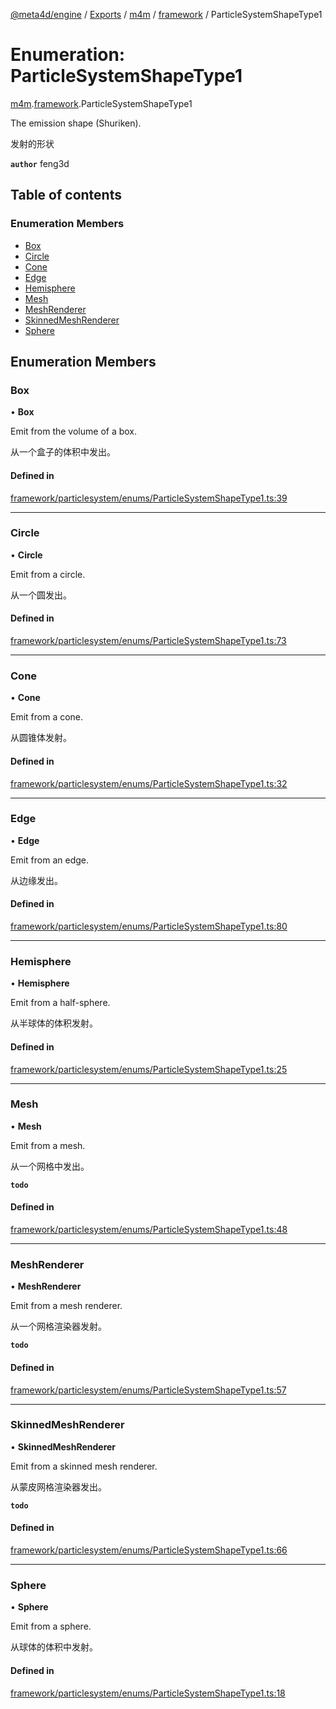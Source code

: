 [@meta4d/engine](../README.md) / [Exports](../modules.md) / [m4m](../modules/m4m.md) / [framework](../modules/m4m.framework.md) / ParticleSystemShapeType1

# Enumeration: ParticleSystemShapeType1

[m4m](../modules/m4m.md).[framework](../modules/m4m.framework.md).ParticleSystemShapeType1

The emission shape (Shuriken).

发射的形状

**`author`** feng3d

## Table of contents

### Enumeration Members

- [Box](m4m.framework.ParticleSystemShapeType1.md#box)
- [Circle](m4m.framework.ParticleSystemShapeType1.md#circle)
- [Cone](m4m.framework.ParticleSystemShapeType1.md#cone)
- [Edge](m4m.framework.ParticleSystemShapeType1.md#edge)
- [Hemisphere](m4m.framework.ParticleSystemShapeType1.md#hemisphere)
- [Mesh](m4m.framework.ParticleSystemShapeType1.md#mesh)
- [MeshRenderer](m4m.framework.ParticleSystemShapeType1.md#meshrenderer)
- [SkinnedMeshRenderer](m4m.framework.ParticleSystemShapeType1.md#skinnedmeshrenderer)
- [Sphere](m4m.framework.ParticleSystemShapeType1.md#sphere)

## Enumeration Members

### Box

• **Box**

Emit from the volume of a box.

从一个盒子的体积中发出。

#### Defined in

[framework/particlesystem/enums/ParticleSystemShapeType1.ts:39](https://github.com/meta4d-me/meta4d-engine/blob/cf6bfe6/src/framework/particlesystem/enums/ParticleSystemShapeType1.ts#L39)

___

### Circle

• **Circle**

Emit from a circle.

从一个圆发出。

#### Defined in

[framework/particlesystem/enums/ParticleSystemShapeType1.ts:73](https://github.com/meta4d-me/meta4d-engine/blob/cf6bfe6/src/framework/particlesystem/enums/ParticleSystemShapeType1.ts#L73)

___

### Cone

• **Cone**

Emit from a cone.

从圆锥体发射。

#### Defined in

[framework/particlesystem/enums/ParticleSystemShapeType1.ts:32](https://github.com/meta4d-me/meta4d-engine/blob/cf6bfe6/src/framework/particlesystem/enums/ParticleSystemShapeType1.ts#L32)

___

### Edge

• **Edge**

Emit from an edge.

从边缘发出。

#### Defined in

[framework/particlesystem/enums/ParticleSystemShapeType1.ts:80](https://github.com/meta4d-me/meta4d-engine/blob/cf6bfe6/src/framework/particlesystem/enums/ParticleSystemShapeType1.ts#L80)

___

### Hemisphere

• **Hemisphere**

Emit from a half-sphere.

从半球体的体积发射。

#### Defined in

[framework/particlesystem/enums/ParticleSystemShapeType1.ts:25](https://github.com/meta4d-me/meta4d-engine/blob/cf6bfe6/src/framework/particlesystem/enums/ParticleSystemShapeType1.ts#L25)

___

### Mesh

• **Mesh**

Emit from a mesh.

从一个网格中发出。

**`todo`**

#### Defined in

[framework/particlesystem/enums/ParticleSystemShapeType1.ts:48](https://github.com/meta4d-me/meta4d-engine/blob/cf6bfe6/src/framework/particlesystem/enums/ParticleSystemShapeType1.ts#L48)

___

### MeshRenderer

• **MeshRenderer**

Emit from a mesh renderer.

从一个网格渲染器发射。

**`todo`**

#### Defined in

[framework/particlesystem/enums/ParticleSystemShapeType1.ts:57](https://github.com/meta4d-me/meta4d-engine/blob/cf6bfe6/src/framework/particlesystem/enums/ParticleSystemShapeType1.ts#L57)

___

### SkinnedMeshRenderer

• **SkinnedMeshRenderer**

Emit from a skinned mesh renderer.

从蒙皮网格渲染器发出。

**`todo`**

#### Defined in

[framework/particlesystem/enums/ParticleSystemShapeType1.ts:66](https://github.com/meta4d-me/meta4d-engine/blob/cf6bfe6/src/framework/particlesystem/enums/ParticleSystemShapeType1.ts#L66)

___

### Sphere

• **Sphere**

Emit from a sphere.

从球体的体积中发射。

#### Defined in

[framework/particlesystem/enums/ParticleSystemShapeType1.ts:18](https://github.com/meta4d-me/meta4d-engine/blob/cf6bfe6/src/framework/particlesystem/enums/ParticleSystemShapeType1.ts#L18)
